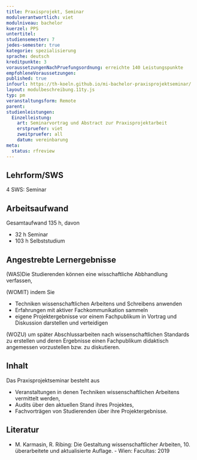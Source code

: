 ```yaml
---
title: Praxisprojekt, Seminar
modulverantwortlich: viet
modulniveau: bachelor
kuerzel: PPS
untertitel:
studiensemester: 7
jedes-semester: true
kategorie: spezialisierung
sprache: deutsch
kreditpunkte: 3
voraussetzungenNachPruefungsordnung: erreichte 140 Leistungspunkte
empfohleneVoraussetzungen: 
published: true
infourl: https://th-koeln.github.io/mi-bachelor-praxisprojektseminar/
layout: modulbeschreibung.11ty.js
typ: pm
veranstaltungsform: Remote
parent:
studienleistungen:
  Einzelleistung:
    art: Seminarvortrag und Abstract zur Praxisprojektarbeit
    erstpruefer: viet
    zweitpruefer: all
    datum: vereinbarung
meta:
  status: rfreview
---
```


## Lehrform/SWS

4 SWS: Seminar

## Arbeitsaufwand

Gesamtaufwand 135 h, davon

* 32 h Seminar
* 103 h Selbststudium

## Angestrebte Lernergebnisse

(WAS)Die Studierenden können eine wisschaftliche Abbhandlung verfassen, 

(WOMIT) indem Sie 

- Techniken wissenschaftlichen Arbeitens und Schreibens anwenden
- Erfahrungen mit aktiver Fachkommunikation sammeln
- eigene Projektergebnisse vor einem Fachpublikum in Vortrag und Diskussion darstellen und verteidigen
  
(WOZU) um später Abschlussarbeiten nach wissenschaftlichen Standards zu erstellen und deren Ergebnisse einen Fachpublikum didaktisch angemessen vorzustellen bzw. zu diskutieren.

## Inhalt

Das Praxisprojektseminar besteht aus

- Veranstaltungen in denen Techniken wissenschaftlichen Arbeitens vermittelt werden,
- Audits über den aktuellen Stand ihres Projektes,
- Fachvorträgen von Studierenden über ihre Projektergebnisse.

## Literatur

- M. Karmasin, R. Ribing: Die Gestaltung wissenschaftlicher Arbeiten, 10. überarbeitete und aktualisierte Auflage. - Wien: Facultas: 2019
